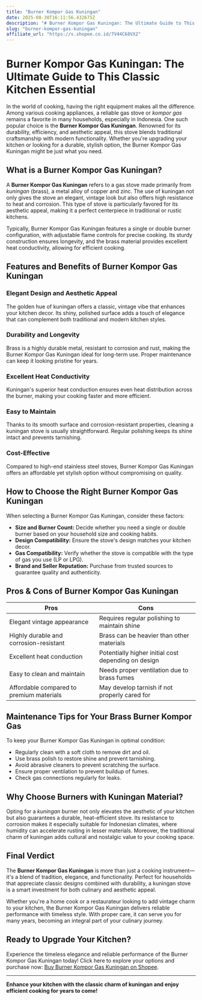 ```yaml
---
title: "Burner Kompor Gas Kuningan"
date: 2025-08-30T16:11:56.432675Z
description: "# Burner Kompor Gas Kuningan: The Ultimate Guide to This Classic Kitchen Essential..."
slug: "burner-kompor-gas-kuningan"
affiliate_url: "https://s.shopee.co.id/7V44C68VX2"
---
```

# Burner Kompor Gas Kuningan: The Ultimate Guide to This Classic Kitchen Essential

In the world of cooking, having the right equipment makes all the difference. Among various cooking appliances, a reliable gas stove or *kompor gas* remains a favorite in many households, especially in Indonesia. One such popular choice is the **Burner Kompor Gas Kuningan**. Renowned for its durability, efficiency, and aesthetic appeal, this stove blends traditional craftsmanship with modern functionality. Whether you're upgrading your kitchen or looking for a durable, stylish option, the Burner Kompor Gas Kuningan might be just what you need.

## What is a Burner Kompor Gas Kuningan?

A **Burner Kompor Gas Kuningan** refers to a gas stove made primarily from *kuningan* (brass), a metal alloy of copper and zinc. The use of kuningan not only gives the stove an elegant, vintage look but also offers high resistance to heat and corrosion. This type of stove is particularly favored for its aesthetic appeal, making it a perfect centerpiece in traditional or rustic kitchens.

Typically, Burner Kompor Gas Kuningan features a single or double burner configuration, with adjustable flame controls for precise cooking. Its sturdy construction ensures longevity, and the brass material provides excellent heat conductivity, allowing for efficient cooking.

## Features and Benefits of Burner Kompor Gas Kuningan

### Elegant Design and Aesthetic Appeal

The golden hue of kuningan offers a classic, vintage vibe that enhances your kitchen decor. Its shiny, polished surface adds a touch of elegance that can complement both traditional and modern kitchen styles.

### Durability and Longevity

Brass is a highly durable metal, resistant to corrosion and rust, making the Burner Kompor Gas Kuningan ideal for long-term use. Proper maintenance can keep it looking pristine for years.

### Excellent Heat Conductivity

Kuningan's superior heat conduction ensures even heat distribution across the burner, making your cooking faster and more efficient.

### Easy to Maintain

Thanks to its smooth surface and corrosion-resistant properties, cleaning a kuningan stove is usually straightforward. Regular polishing keeps its shine intact and prevents tarnishing.

### Cost-Effective

Compared to high-end stainless steel stoves, Burner Kompor Gas Kuningan offers an affordable yet stylish option without compromising on quality.

## How to Choose the Right Burner Kompor Gas Kuningan

When selecting a Burner Kompor Gas Kuningan, consider these factors:

- **Size and Burner Count:** Decide whether you need a single or double burner based on your household size and cooking habits.
- **Design Compatibility:** Ensure the stove's design matches your kitchen decor.
- **Gas Compatibility:** Verify whether the stove is compatible with the type of gas you use (LP or LPG).
- **Brand and Seller Reputation:** Purchase from trusted sources to guarantee quality and authenticity.

## Pros & Cons of Burner Kompor Gas Kuningan

| Pros                                      | Cons                                              |
|-------------------------------------------|---------------------------------------------------|
| Elegant vintage appearance               | Requires regular polishing to maintain shine    |
| Highly durable and corrosion-resistant  | Brass can be heavier than other materials       |
| Excellent heat conduction                | Potentially higher initial cost depending on design |
| Easy to clean and maintain               | Needs proper ventilation due to brass fumes    |
| Affordable compared to premium materials | May develop tarnish if not properly cared for  |

## Maintenance Tips for Your Brass Burner Kompor Gas

To keep your Burner Kompor Gas Kuningan in optimal condition:

- Regularly clean with a soft cloth to remove dirt and oil.
- Use brass polish to restore shine and prevent tarnishing.
- Avoid abrasive cleaners to prevent scratching the surface.
- Ensure proper ventilation to prevent buildup of fumes.
- Check gas connections regularly for leaks.

## Why Choose Burners with Kuningan Material?

Opting for a *kuningan* burner not only elevates the aesthetic of your kitchen but also guarantees a durable, heat-efficient stove. Its resistance to corrosion makes it especially suitable for Indonesian climates, where humidity can accelerate rusting in lesser materials. Moreover, the traditional charm of kuningan adds cultural and nostalgic value to your cooking space.

## Final Verdict

The **Burner Kompor Gas Kuningan** is more than just a cooking instrument—it's a blend of tradition, elegance, and functionality. Perfect for households that appreciate classic designs combined with durability, a kuningan stove is a smart investment for both culinary and aesthetic appeal.

Whether you're a home cook or a restaurateur looking to add vintage charm to your kitchen, the Burner Kompor Gas Kuningan delivers reliable performance with timeless style. With proper care, it can serve you for many years, becoming an integral part of your culinary journey.

## Ready to Upgrade Your Kitchen? 

Experience the timeless elegance and reliable performance of the Burner Kompor Gas Kuningan today! Click here to explore your options and purchase now: [Buy Burner Kompor Gas Kuningan on Shopee](https://s.shopee.co.id/7V44C68VX2).

---

**Enhance your kitchen with the classic charm of kuningan and enjoy efficient cooking for years to come!**